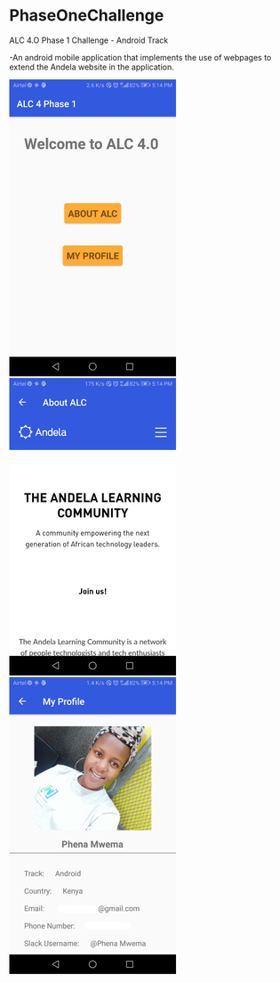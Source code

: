 # PhaseOneChallenge
ALC 4.O Phase 1 Challenge - Android Track

-An android mobile application that implements the use of webpages to extend the Andela website in the application.

<img src="https://github.com/PhenaMwema/PhaseOneChallenge/blob/master/screenshots/Screenshot_20190714-171406.jpg" width="300">
<img src="https://github.com/PhenaMwema/PhaseOneChallenge/blob/master/screenshots/Screenshot_20190714-171418.jpg" width="300">
<img src="https://github.com/PhenaMwema/PhaseOneChallenge/blob/master/screenshots/Screenshot_20190714-171427.jpg" width="300">

